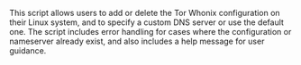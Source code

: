 This script allows users to add or delete the Tor Whonix configuration on their Linux system, and to specify a custom DNS server or use the default one. The script includes error handling for cases where the configuration or nameserver already exist, and also includes a help message for user guidance.
